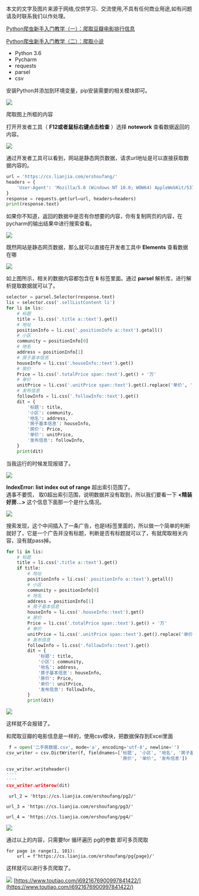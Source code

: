 本文的文字及图片来源于网络,仅供学习、交流使用,不具有任何商业用途,如有问题请及时联系我们以作处理。

[Python爬虫新手入门教学（一）：爬取豆瓣电影排行信息](https://www.toutiao.com/i6920863130977337859/?group_id=6920863130977337859)

[Python爬虫新手入门教学（二）：爬取小说](https://www.toutiao.com/i6921602497219920395/?group_id=6921602497219920395)

*   Python 3.6
*   Pycharm
*   requests
*   parsel
*   csv

安装Python并添加到环境变量，pip安装需要的相关模块即可。

![](https://p1-tt.byteimg.com/origin/pgc-image/93d5a71ab8aa4810b9f51be489e5754f?from=pc)

  
爬取图上所框的内容

打开开发者工具（ **F12或者鼠标右键点击检查** ）选择 **notework** 查看数据返回的内容。

![](https://p3-tt.byteimg.com/origin/pgc-image/8a6df84e8b964468b6b50623764c02a0?from=pc)

  
通过开发者工具可以看到，网站是静态网页数据，请求url地址是可以直接获取数据内容的。

```py
url = 'https://cs.lianjia.com/ershoufang/'
headers = {
    'User-Agent': 'Mozilla/5.0 (Windows NT 10.0; WOW64) AppleWebKit/537.36 (KHTML, like Gecko) Chrome/81.0.4044.138 Safari/537.36'
}
response = requests.get(url=url, headers=headers)
print(response.text)
```

如果你不知道，返回的数据中是否有你想要的内容，你有复制网页的内容，在pycharm的输出结果中进行搜索查看。

![](https://p6-tt.byteimg.com/origin/pgc-image/258f9bb7746942b298054e70de0a0c3c?from=pc)

既然网站是静态网页数据，那么就可以直接在开发者工具中 **Elements** 查看数据在哪

![](https://p6-tt.byteimg.com/origin/pgc-image/4cf5393112b04eba9d7b6a436cab3d63?from=pc)

如上图所示，相关的数据内容都包含在 **li** 标签里面。通过 **parsel** 解析库，进行解析提取数据就可以了。

```py
selector = parsel.Selector(response.text)
lis = selector.css('.sellListContent li')
for li in lis:
    # 标题
    title = li.css('.title a::text').get()
    # 地址
    positionInfo = li.css('.positionInfo a::text').getall()
    # 小区
    community = positionInfo[0]
    # 地名
    address = positionInfo[1]
    # 房子基本信息
    houseInfo = li.css('.houseInfo::text').get()
    # 房价
    Price = li.css('.totalPrice span::text').get() + '万'
    # 单价
    unitPrice = li.css('.unitPrice span::text').get().replace('单价', '')
    # 发布信息
    followInfo = li.css('.followInfo::text').get()
    dit = {
        '标题': title,
        '小区': community,
        '地名': address,
        '房子基本信息': houseInfo,
        '房价': Price,
        '单价': unitPrice,
        '发布信息': followInfo,
    }
    print(dit)
```

当我运行的时候发现报错了。

![](https://p1-tt.byteimg.com/origin/pgc-image/e465c70fc0804dbe92f749280dfc3a25?from=pc)

  
**IndexError: list index out of range** 超出索引范围了。  
遇事不要慌， 取0超出索引范围，说明数据并没有取到，所以我们要看一下 **<精装好房...>** 这个信息下面那一个是什么情况。

![](https://p6-tt.byteimg.com/origin/pgc-image/0ee2188517254010977268e3856987be?from=pc)

  
搜索发现，这个中间插入了一条广告，也是li标签里面的，所以做一个简单的判断就好了，它是一个广告并没有标题，判断是否有标题就可以了，有就爬取相关内容，没有就pass掉。

```py
for li in lis:
    # 标题
    title = li.css('.title a::text').get()
    if title:
        # 地址
        positionInfo = li.css('.positionInfo a::text').getall()
        # 小区
        community = positionInfo[0]
        # 地名
        address = positionInfo[1]
        # 房子基本信息
        houseInfo = li.css('.houseInfo::text').get()
        # 房价
        Price = li.css('.totalPrice span::text').get() + '万'
        # 单价
        unitPrice = li.css('.unitPrice span::text').get().replace('单价', '')
        # 发布信息
        followInfo = li.css('.followInfo::text').get()
        dit = {
            '标题': title,
            '小区': community,
            '地名': address,
            '房子基本信息': houseInfo,
            '房价': Price,
            '单价': unitPrice,
            '发布信息': followInfo,
        }
        print(dit)
```

![](https://p1-tt.byteimg.com/origin/pgc-image/39f4a96d0b434879b159bd61a61685a6?from=pc)

  
这样就不会报错了。

和爬取豆瓣的电影信息是一样的，使用csv模块，把数据保存到Excel里面

```py
 f = open('二手房数据.csv', mode='a', encoding='utf-8', newline='')
csv_writer = csv.DictWriter(f, fieldnames=['标题', '小区', '地名', '房子基本信息',
                                           '房价', '单价', '发布信息'])

csv_writer.writeheader()
''''
''''
csv_writer.writerow(dit)
```

```
 url_2 = 'https://cs.lianjia.com/ershoufang/pg2/'

url_3 = 'https://cs.lianjia.com/ershoufang/pg3/'

url_4 = 'https://cs.lianjia.com/ershoufang/pg4/'
```

![](https://p6-tt.byteimg.com/origin/pgc-image/bb309c6047d14de980eddbe0b35708d7?from=pc)

  
通过以上的内容，只需要for 循环遍历 pg的参数 即可多页爬取

```
for page in range(1, 101):
    url = f'https://cs.lianjia.com/ershoufang/pg{page}/'
```

这样就可以进行多页爬取了。

![](https://p3-tt.byteimg.com/origin/pgc-image/f04e10049ca8404e8eb9dd63a53e28dc?from=pc) 
 [https://www.toutiao.com/i6921676900997841422/](https://www.toutiao.com/i6921676900997841422/)